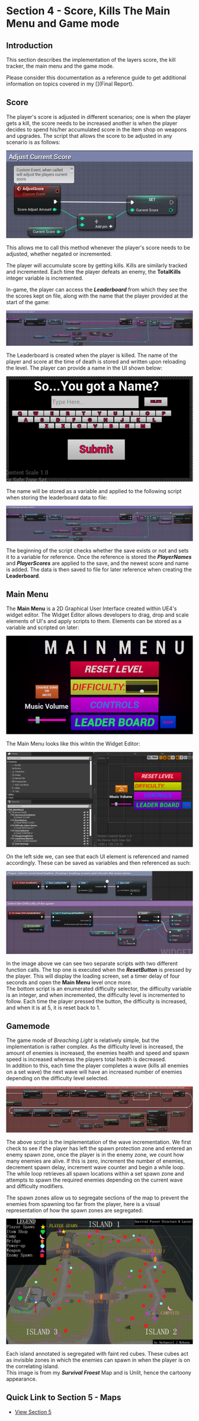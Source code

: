 # **Section 4 - Score, Kills The Main Menu and Game mode**
## **Introduction**
This section describes the implementation of the layers score, the kill tracker, the main menu and the game mode.  

Please consider this documentation as a reference guide to get additional information on topics covered in my [](Final Report).  
  
## **Score**  
The player's score is adjusted in different scenarios; one is when the player gets a kill, the score needs to be increased another is when the player decides to
spend his/her accumulated score in the item shop on weapons and upgrades. The script that allows the score to be adjusted in any scenario is as follows:  
  
  
![Player Score Script](/screenshots/Git-S4-Score.png)  
  
  
This allows me to call this method whenever the player's score needs to be adjusted, whether negated or incremented.  
  
  
The player will accumulate score by getting kills. Kills are similarly tracked and incremented. Each time the player defeats an enemy, the **TotalKills** integer variable
is incremented.  
  
  
In-game, the player can access the **_Leaderboard_** from which they see the the scores kept on file, along with the name that the 
player provided at the start of the game:  
  
  
![Leaderboard in-game](/screenshots/Git-S4-Leaderboard.png)  
  
  
The Leaderboard is created when the player is killed. The name of the player and score at the time of death is stored and written upon reloading the level. The player can provide a
name in the UI shown below:  
  
  
![Name Input](/screenshots/Git-S4-Name.png)  
  
  
The name will be stored as a variable and applied to the following script when storing the leaderboard data to file:  
  
  
![Leaderboard Script](/screenshots/Git-S4-Leaderboard.png)  
  
  
The beginning of the script checks whether the save exists or not and sets it to a variable for reference. Once the reference is stored the **_PlayerNames_** and **_PlayerScores_**
are applied to the save, and the newest score and name is added. The data is then saved to file for later reference when creating the **Leaderboard**.  
  
  
## **Main Menu**  

The **Main Menu** is a 2D Graphical User Interface created within UE4's widget editor. The Widget Editor allows developers
to drag, drop and scale elements of UI's and apply scripts to them. Elements can be stored as a variable and scripted on later:  
  
  
![Main Menu](/screenshots/Git-S4-MainMenu.png)  
  
  
The Main Menu looks like this wihtin the Widget Editor:  
  
  
![Main Menu Editor](/screenshots/Git-S4-MainMenuEditor.png)  
  
  
On the left side we, can see that each UI element is referenced and named accordingly. These can be saved as variables and then referenced as such:  
  
  
![Main Menu Script](/screenshots/Git-S4-MenuScript.png)  
  
  
In the image above we can see two separate scripts with two different function calls. The top one is executed when the **_ResetButton_** is pressed by the player. This
will display the loading screen, set a timer delay of four seconds and open the **Main Menu** level once more.  
The bottom script is an enumerated difficulty selector, the difficulty variable is an integer, and when incremented, the difficulty level is incremented to follow. 
Each time the player pressed the button, the difficulty is increased, and when it is at 5, it is reset back to 1.  
  
  
## **Gamemode**
The game mode of _Breaching Light_ is relatively simple, but the implementation is rather complex. As the difficulty level is increased, the amount of enemies is increased,
the enemies health and speed and spawn speed is increased whereas the players total health is decreased.  
In addition to this, each time the player completes a wave (kills all enemies on a set wave) the next wave will have an increased number of enemies depending on the difficulty
level selected.  
  
  
![Wave Increment Script](/screenshots/Git-S4-WaveIncrement.png)  
  
  
The above script is the implementation of the wave incrementation. We first check to see if the player has left the spawn protection zone and entered an enemy spawn zone,
once the player is in the enemy zone, we count how many enemies are alive. If this is zero, increment the number of enemies, decrement spawn delay, increment wave counter
and begin a while loop. The while loop retrieves all spawn locations within a set spawn zone and attempts to spawn the required enemies depending on the current wave and difficulty
modifiers.  
  
  
The spawn zones allow us to segregate sections of the map to prevent the enemies from spawning too far from the player, here is a visual representation of how the spawn
zones are segregated:  
  
  
![Spawn Zone](/screenshots/Git-S4-SpawnZone.png)  
  
  
Each island annotated is segregated with faint red cubes. These cubes act as invisible zones in which the enemies can spawn in when the player is on the correlating island.  
This image is from my **_Survival Froest_** Map and is Unlit, hence the cartoony appearance.
  
## Quick Link to Section 5 - Maps
  
*  [View Section 5](/documentation/Section_5.md)


